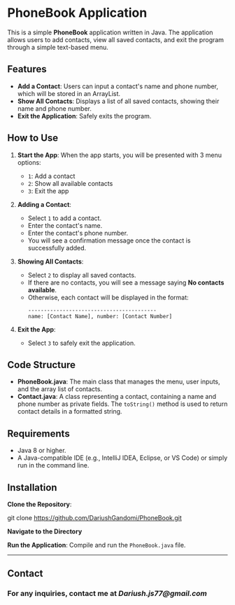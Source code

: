 # PhoneBook Application

This is a simple **PhoneBook** application written in Java. The application allows users to add contacts, view all saved contacts, and exit the program through a simple text-based menu.

## Features

- **Add a Contact**: Users can input a contact's name and phone number, which will be stored in an ArrayList.
- **Show All Contacts**: Displays a list of all saved contacts, showing their name and phone number.
- **Exit the Application**: Safely exits the program.

## How to Use

1. **Start the App**: When the app starts, you will be presented with 3 menu options:
    - `1`: Add a contact
    - `2`: Show all available contacts
    - `3`: Exit the app

2. **Adding a Contact**:
    - Select `1` to add a contact.
    - Enter the contact's name.
    - Enter the contact's phone number.
    - You will see a confirmation message once the contact is successfully added.

3. **Showing All Contacts**:
    - Select `2` to display all saved contacts.
    - If there are no contacts, you will see a message saying **No contacts available**.
    - Otherwise, each contact will be displayed in the format:
      ```
      -----------------------------------------
      name: [Contact Name], number: [Contact Number]
      ```

4. **Exit the App**:
    - Select `3` to safely exit the application.

## Code Structure

- **PhoneBook.java**: The main class that manages the menu, user inputs, and the array list of contacts.
- **Contact.java**: A class representing a contact, containing a name and phone number as private fields. The `toString()` method is used to return contact details in a formatted string.

## Requirements

- Java 8 or higher.
- A Java-compatible IDE (e.g., IntelliJ IDEA, Eclipse, or VS Code) or simply run in the command line.

## Installation

**Clone the Repository**:

   git clone https://github.com/DariushGandomi/PhoneBook.git

**Navigate to the Directory**


**Run the Application**:
   Compile and run the `PhoneBook.java` file.

---
## Contact
### For any inquiries, contact me at _Dariush.js77@gmail.com_

